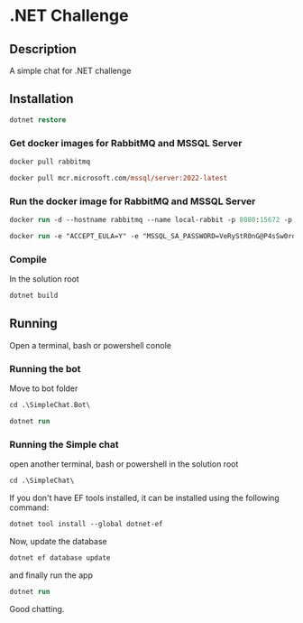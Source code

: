 # .NET Challenge

## Description
A simple chat for .NET challenge

## Installation
```ps
dotnet restore
```
### Get docker images for RabbitMQ and MSSQL Server
```ps
docker pull rabbitmq
```
```ps
docker pull mcr.microsoft.com/mssql/server:2022-latest
```


### Run the docker image for RabbitMQ and MSSQL Server
```ps
docker run -d --hostname rabbitmq --name local-rabbit -p 8080:15672 -p 5672:5672 -p 25676:25676 rabbitmq:3-management
```
```ps
docker run -e "ACCEPT_EULA=Y" -e "MSSQL_SA_PASSWORD=VeRyStR0nG@P4sSw0rd" -p 1433:1433 --name sql1 --hostname sql1 -d mcr.microsoft.com/mssql/server:2022-latest
```

### Compile
In the solution root
```ps
dotnet build
```

## Running
Open a terminal, bash or powershell conole
### Running the bot
Move to bot folder
```ps
cd .\SimpleChat.Bot\
```
```ps
dotnet run
```

### Running the Simple chat
open another terminal, bash or powershell in the solution root
```ps
cd .\SimpleChat\
```
If you don't have EF tools installed, it can be installed using the following command:
```ps
dotnet tool install --global dotnet-ef 
```
Now, update the database
```ps
dotnet ef database update 
```
and finally run the app
```ps
dotnet run
```

Good chatting.